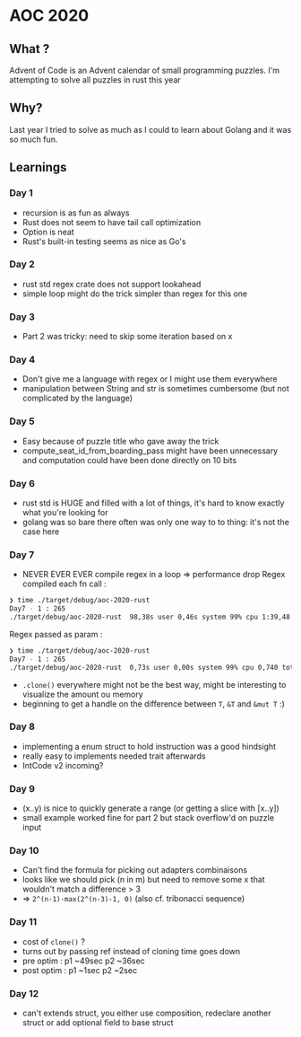 # AOC 2020

## What ?
Advent of Code is an Advent calendar of small programming puzzles. I'm attempting to solve all puzzles in rust this year

## Why?
Last year I tried to solve as much as I could to learn about Golang and it was so much fun. 

## Learnings

### Day 1 
- recursion is as fun as always
- Rust does not seem to have tail call optimization
- Option<T> is neat
- Rust's built-in testing seems as nice as Go's

### Day 2 
- rust std regex crate does not support lookahead
- simple loop might do the trick simpler than regex for this one

### Day 3
- Part 2 was tricky: need to skip some iteration based on x
### Day 4
- Don't give me a language with regex or I might use them everywhere
- manipulation between String and str is sometimes cumbersome (but not complicated by the language)
### Day 5
- Easy because of puzzle title who gave away the trick
- compute_seat_id_from_boarding_pass might have been unnecessary and computation could have been done directly on 10 bits
### Day 6
- rust std is HUGE and filled with a lot of things, it's hard to know exactly what you're looking for
- golang was so bare there often was only one way to to thing: it's not the case here
### Day 7
- NEVER EVER EVER compile regex in a loop => performance drop
Regex compiled each fn call : 
```sh
❯ time ./target/debug/aoc-2020-rust
Day7 - 1 : 265
./target/debug/aoc-2020-rust  98,38s user 0,46s system 99% cpu 1:39,48 total
```
Regex passed as param :
```sh
❯ time ./target/debug/aoc-2020-rust
Day7 - 1 : 265
./target/debug/aoc-2020-rust  0,73s user 0,00s system 99% cpu 0,740 total
```
- `.clone()` everywhere might not be the best way, might be interesting to visualize the amount ou memory
- beginning to get a handle on the difference between `T`, `&T` and `&mut T` :)
### Day 8
- implementing a enum struct to hold instruction was a good hindsight
- really easy to implements needed trait afterwards
- IntCode v2 incoming?
### Day 9
- (x..y) is nice to quickly generate a range (or getting a slice with [x..y])
- small example worked fine for part 2 but stack overflow'd on puzzle input 
### Day 10
- Can't find the formula for picking out adapters combinaisons
- looks like we should pick (n in m) but need to remove some x that wouldn't match a difference > 3
- => `2^(n-1)-max(2^(n-3)-1, 0)` (also cf. tribonacci sequence)
### Day 11
- cost of `clone()` ?
- turns out by passing ref instead of cloning time goes down
- pre optim : p1 ~49sec p2 ~36sec
- post optim : p1 ~1sec p2 ~2sec
### Day 12
- can't extends struct, you either use composition, redeclare another struct or add optional field to base struct
